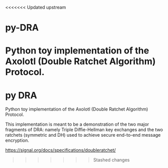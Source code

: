 <<<<<<< Updated upstream
# py-DRA
 Python toy implementation of the Axolotl (Double Ratchet Algorithm) Protocol.
=======
# py DRA

Python toy implementation of the Axolotl (Double Ratchet Algorithm) Protocol.

This implementation is meant to be a demonstration of the two major fragments of DRA: namely Triple Diffie-Hellman key exchanges and the two ratchets (symmetric and DH) used to achieve secure end-to-end message encryption.

https://signal.org/docs/specifications/doubleratchet/
>>>>>>> Stashed changes
